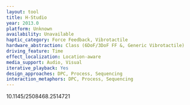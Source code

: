 ```yaml
---
layout: tool
title: H-Studio
year: 2013.0
platform: Unknown
availability: Unavailable
haptic_category: Force Feedback, Vibrotactile
hardware_abstraction: Class (6DoF/3DoF FF &, Generic Vibrotactile)
driving_feature: Time
effect_localization: Location-aware
media_support: Audio, Visual
iterative_playback: Yes
design_approaches: DPC, Process, Sequencing
interaction_metaphors: DPC, Process, Sequencing
---
```

10.1145/2508468.2514721